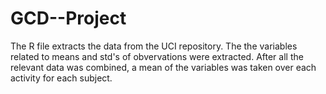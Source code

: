# GCD--Project


The R file extracts the data from the UCI repository. 
The the variables related to means and std's of obvervations were extracted.
After all the relevant data was combined, a mean of the variables was taken over each activity for each subject.
